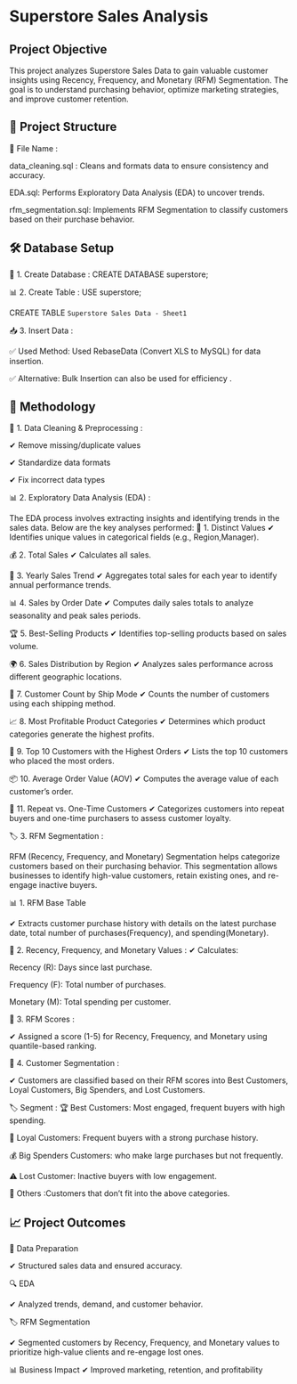 
# Superstore Sales Analysis





## Project Objective
This project analyzes Superstore Sales Data to gain valuable customer insights using Recency, Frequency, and Monetary (RFM) Segmentation. The goal is to understand purchasing behavior, optimize marketing strategies, and improve customer retention.
## 📂 Project Structure

📁 File Name : 

data_cleaning.sql : 
Cleans and formats data to ensure consistency and accuracy.

EDA.sql: Performs Exploratory Data Analysis (EDA) to uncover trends.

rfm_segmentation.sql: Implements RFM Segmentation to classify customers based on their purchase behavior.
## 🛠 Database Setup

🏦 1. Create Database :
CREATE DATABASE superstore;

📊 2. Create Table : 
USE superstore;

CREATE TABLE `Superstore Sales Data - Sheet1`

📥 3. Insert Data :

✅ Used Method: Used RebaseData (Convert XLS to MySQL) for data insertion.

✅ Alternative: Bulk Insertion can also be used for efficiency .
## 🔎 Methodology
🔹 1. Data Cleaning & Preprocessing :

✔ Remove missing/duplicate values

✔ Standardize data formats

✔ Fix incorrect data types

📊 2. Exploratory Data Analysis (EDA) :

The EDA process involves extracting insights and identifying trends in the sales data. Below are the key analyses performed:
📌 1. Distinct Values
✔ Identifies unique values in categorical fields (e.g., Region,Manager).

💰 2. Total Sales
✔ Calculates all sales.

📅 3. Yearly Sales Trend
✔ Aggregates total sales for each year to identify annual performance trends.

📊 4. Sales by Order Date
✔ Computes daily sales totals to analyze seasonality and peak sales periods.

🏆 5. Best-Selling Products
✔ Identifies top-selling products based on sales volume.

🌍 6. Sales Distribution by Region
✔ Analyzes sales performance across different geographic locations.

🚚 7. Customer Count by Ship Mode
✔ Counts the number of customers using each shipping method.

📈 8. Most Profitable Product Categories
✔ Determines which product categories generate the highest profits.

🏅 9. Top 10 Customers with the Highest Orders
✔ Lists the top 10 customers who placed the most orders.

📦 10. Average Order Value (AOV)
✔ Computes the average value of each customer’s order.

🔁 11. Repeat vs. One-Time Customers
✔ Categorizes customers into repeat buyers and one-time purchasers to assess customer loyalty.

🏷 3. RFM Segmentation :

RFM (Recency, Frequency, and Monetary) Segmentation helps categorize customers based on their purchasing behavior. This segmentation allows businesses to identify high-value customers, retain existing ones, and re-engage inactive buyers.


📊 1. RFM Base Table

✔ Extracts customer purchase history with details on the latest purchase date, total number of purchases(Frequency), and spending(Monetary).

📆 2. Recency, Frequency, and Monetary Values : 
✔ Calculates:

Recency (R): Days since last purchase.

Frequency (F): Total number of purchases.

Monetary (M): Total spending per customer.

🔢 3. RFM Scores :

✔ Assigned a score (1-5) for Recency, Frequency, and Monetary using quantile-based ranking.

🎯 4. Customer Segmentation : 

✔ Customers are classified based on their RFM scores into Best Customers, Loyal Customers, Big Spenders, and Lost Customers.

🏷 Segment :
🏆 Best Customers:	Most engaged, frequent buyers with high spending.

💎 Loyal Customers:	Frequent buyers with a strong purchase history.

💰 Big Spenders	Customers: who make large purchases but not frequently.

⚠️ Lost Customer:	Inactive buyers with low engagement.

📌 Others	:Customers that don’t fit into the above categories.




## 📈 Project Outcomes
🔹 Data Preparation

✔ Structured sales data and ensured accuracy.

🔍 EDA

✔ Analyzed trends, demand, and customer behavior.

🏷 RFM Segmentation

✔ Segmented customers by Recency, Frequency, and Monetary values to prioritize high-value clients and re-engage lost ones.

📊 Business Impact
✔ Improved marketing, retention, and profitability
